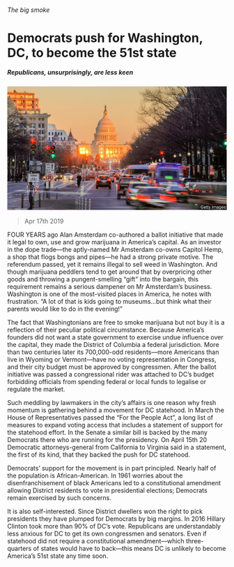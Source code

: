 ###### The big smoke

# Democrats push for Washington, DC, to become the 51st state 

##### Republicans, unsurprisingly, are less keen 

![image](images/20190420_USP503.jpg) 

> Apr 17th 2019 

FOUR YEARS ago Alan Amsterdam co-authored a ballot initiative that made it legal to own, use and grow marijuana in America’s capital. As an investor in the dope trade—the aptly-named Mr Amsterdam co-owns Capitol Hemp, a shop that flogs bongs and pipes—he had a strong private motive. The referendum passed, yet it remains illegal to sell weed in Washington. And though marijuana peddlers tend to get around that by overpricing other goods and throwing a pungent-smelling “gift” into the bargain, this requirement remains a serious dampener on Mr Amsterdam’s business. Washington is one of the most-visited places in America, he notes with frustration. “A lot of that is kids going to museums…but think what their parents would like to do in the evening!” 

The fact that Washingtonians are free to smoke marijuana but not buy it is a reflection of their peculiar political circumstance. Because America’s founders did not want a state government to exercise undue influence over the capital, they made the District of Columbia a federal jurisdiction. More than two centuries later its 700,000-odd residents—more Americans than live in Wyoming or Vermont—have no voting representation in Congress, and their city budget must be approved by congressmen. After the ballot initiative was passed a congressional rider was attached to DC’s budget forbidding officials from spending federal or local funds to legalise or regulate the market. 

Such meddling by lawmakers in the city’s affairs is one reason why fresh momentum is gathering behind a movement for DC statehood. In March the House of Representatives passed the “For the People Act”, a long list of measures to expand voting access that includes a statement of support for the statehood effort. In the Senate a similar bill is backed by the many Democrats there who are running for the presidency. On April 15th 20 Democratic attorneys-general from California to Virginia said in a statement, the first of its kind, that they backed the push for DC statehood. 

Democrats’ support for the movement is in part principled. Nearly half of the population is African-American. In 1961 worries about the disenfranchisement of black Americans led to a constitutional amendment allowing District residents to vote in presidential elections; Democrats remain exercised by such concerns. 

It is also self-interested. Since District dwellers won the right to pick presidents they have plumped for Democrats by big margins. In 2016 Hillary Clinton took more than 90% of DC’s vote. Republicans are understandably less anxious for DC to get its own congressmen and senators. Even if statehood did not require a constitutional amendment—which three-quarters of states would have to back—this means DC is unlikely to become America’s 51st state any time soon. 

